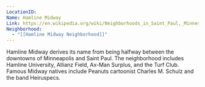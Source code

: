 ```yaml
---
LocationID: 
Name: Hamline Midway
Link: https://en.wikipedia.org/wiki/Neighborhoods_in_Saint_Paul,_Minnesota#District_11_-_Hamline_Midway
Neighborhood:
  - "[[Hamline Midway Neighborhood]]"
---
```

Hamline Midway derives its name from being halfway between the downtowns of Minneapolis and Saint Paul. The neighborhood includes Hamline University, Allianz Field, Ax-Man Surplus, and the Turf Club. Famous Midway natives include Peanuts cartoonist Charles M. Schulz and the band Heiruspecs.